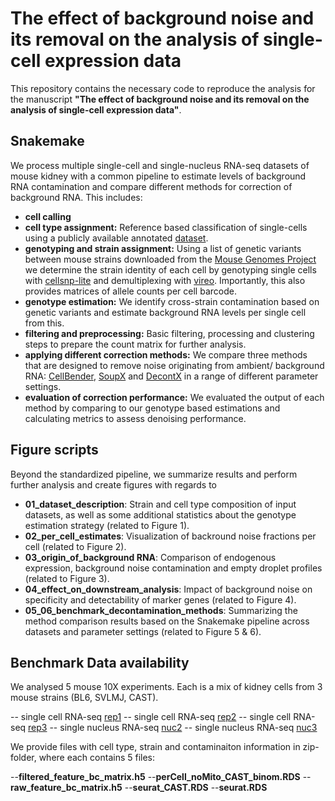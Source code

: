 # The effect of background noise and its removal on the analysis of single-cell expression data

This repository contains the necessary code to reproduce the analysis for the manuscript **"The effect of background noise and its removal on the analysis of single-cell expression data"**.

## Snakemake

We process multiple single-cell and single-nucleus RNA-seq datasets of mouse kidney with a common pipeline to estimate levels of background RNA contamination and compare different methods for correction of background RNA. This includes:  
- **cell calling**  
- **cell type assignment:** Reference based classification of single-cells using a publicly available annotated [dataset](https://genomebiology.biomedcentral.com/articles/10.1186/s13059-020-02048-6).
- **genotyping and strain assignment:** Using a list of genetic variants between mouse strains downloaded from the [Mouse Genomes Project](https://www.sanger.ac.uk/data/mouse-genomes-project//) we determine the strain identity of each cell by genotyping single cells with [cellsnp-lite](https://cellsnp-lite.readthedocs.io/) and demultiplexing with [vireo](https://vireosnp.readthedocs.io/). Importantly, this also provides matrices of allele counts per cell barcode. 
- **genotype estimation:** We identify cross-strain contamination based on genetic variants and estimate background RNA levels per single cell from this.
- **filtering and preprocessing:** Basic filtering, processing and clustering steps to prepare the count matrix for further analysis.
- **applying different correction methods:** We compare three methods that are designed to remove noise originating from ambient/ background RNA: [CellBender](https://www.biorxiv.org/content/10.1101/791699v1), [SoupX](https://doi.org/10.1093/gigascience/giaa151) and [DecontX](https://genomebiology.biomedcentral.com/articles/10.1186/s13059-020-1950-6) in a range of different parameter settings. 
- **evaluation of correction performance:** We evaluated the output of each method by comparing to our genotype based estimations and calculating metrics to assess denoising performance.

## Figure scripts

Beyond the standardized pipeline, we summarize results and perform further analysis and create figures with regards to  
- **01_dataset_description**: Strain and cell type composition of input datasets, as well as some additional statistics about the genotype estimation strategy (related to Figure 1). 
- **02_per_cell_estimates**: Visualization of backround noise fractions per cell (related to Figure 2).
- **03_origin_of_background RNA**: Comparison of endogenous expression, background noise contamination and empty droplet profiles (related to Figure 3).
- **04_effect_on_downstream_analysis**: Impact of background noise on specificity and detectability of marker genes (related to Figure 4).
- **05_06_benchmark_decontamination_methods**: Summarizing the method comparison results based on the Snakemake pipeline across datasets and parameter settings (related to Figure 5 & 6). 

## Benchmark Data availability
We analysed 5 mouse 10X experiments. Each is a mix of kidney cells from 3 mouse strains (BL6, SVLMJ, CAST).

-- single cell RNA-seq [rep1](https://zenodo.org/api/files/85576185-ca53-4d69-8205-0271a1f52150/rep1.zip?versionId=ea3978b8-87b9-4c07-83f4-60003d0ebd22)
-- single cell RNA-seq [rep2](https://zenodo.org/api/files/85576185-ca53-4d69-8205-0271a1f52150/rep2.zip?versionId=be135ce4-d5ef-49bb-b43c-e6e1397fc78d)
-- single cell RNA-seq [rep3](https://zenodo.org/api/files/85576185-ca53-4d69-8205-0271a1f52150/rep3.zip?versionId=12e2205c-62e0-4b24-bac8-f5761475a677)
-- single nucleus RNA-seq [nuc2](https://zenodo.org/api/files/85576185-ca53-4d69-8205-0271a1f52150/nuc2.zip?versionId=36b4b26e-1084-4c8e-94c3-3b4c9f216652)
-- single nucleus RNA-seq [nuc3](https://zenodo.org/api/files/85576185-ca53-4d69-8205-0271a1f52150/nuc3.zip?versionId=8fe8e9d4-b8c1-4937-8d27-b3ac4692ebc9)

We provide files with cell type, strain and contaminaiton information in zip-folder, where each contains 5 files:

--**filtered_feature_bc_matrix.h5**
--**perCell_noMito_CAST_binom.RDS**
--**raw_feature_bc_matrix.h5**
--**seurat_CAST.RDS**
--**seurat.RDS**


